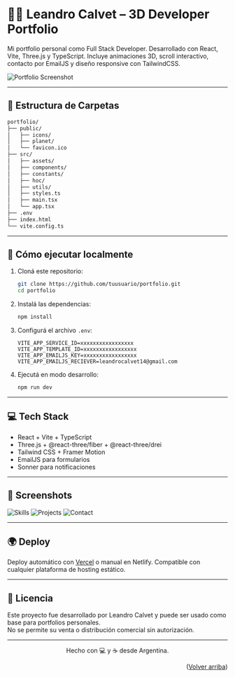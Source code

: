 <a name="readme-top"></a>

# 🧑‍💻 Leandro Calvet – 3D Developer Portfolio

Mi portfolio personal como Full Stack Developer. Desarrollado con React, Vite, Three.js y TypeScript. Incluye animaciones 3D, scroll interactivo, contacto por EmailJS y diseño responsive con TailwindCSS.

![Portfolio Screenshot](./.github/images/img_main.png)

---

## 📁 Estructura de Carpetas

```bash
portfolio/
├── public/
│   ├── icons/
│   ├── planet/
│   └── favicon.ico
├── src/
│   ├── assets/
│   ├── components/
│   ├── constants/
│   ├── hoc/
│   ├── utils/
│   ├── styles.ts
│   ├── main.tsx
│   └── app.tsx
├── .env
├── index.html
└── vite.config.ts
```

---

## 🚀 Cómo ejecutar localmente

1. Cloná este repositorio:
   ```bash
   git clone https://github.com/tuusuario/portfolio.git
   cd portfolio
   ```

2. Instalá las dependencias:
   ```bash
   npm install
   ```

3. Configurá el archivo `.env`:
   ```env
   VITE_APP_SERVICE_ID=xxxxxxxxxxxxxxxxx
   VITE_APP_TEMPLATE_ID=xxxxxxxxxxxxxxxxx
   VITE_APP_EMAILJS_KEY=xxxxxxxxxxxxxxxxx
   VITE_APP_EMAILJS_RECIEVER=leandrocalvet14@gmail.com
   ```

4. Ejecutá en modo desarrollo:
   ```bash
   npm run dev
   ```

---

## 💻 Tech Stack

- React + Vite + TypeScript
- Three.js + @react-three/fiber + @react-three/drei
- Tailwind CSS + Framer Motion
- EmailJS para formularios
- Sonner para notificaciones

---

## 📸 Screenshots

![Skills](/.github/images/img1.png)
![Projects](/.github/images/img2.png)
![Contact](/.github/images/img4.png)

---

## 🌍 Deploy

Deploy automático con [Vercel](https://vercel.com/) o manual en Netlify. Compatible con cualquier plataforma de hosting estático.

---

## 🧾 Licencia

Este proyecto fue desarrollado por Leandro Calvet y puede ser usado como base para portfolios personales.  
No se permite su venta o distribución comercial sin autorización.

---

<p align="center">
  Hecho con 💻 y ☕ desde Argentina.
</p>

<p align="right">(<a href="#readme-top">Volver arriba</a>)</p>
